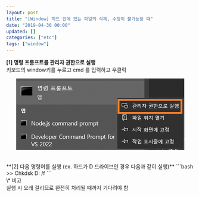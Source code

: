 ```yaml
---
layout: post
title: "[Window] 하드 안에 있는 파일의 삭제, 수정이 불가능할 때"
date: "2019-04-30 00:00"
updated: []
categories: ["etc"]
tags: ["window"]
---
```


**[1] 명령 프롬프트를 관리자 권한으로 실행**<br>
키보드의 window키를 누르고 cmd 를 입력하고 우클릭<br>
<p align="center"><img src="/assets/img/posts/cant-change-file-name.png" alt="cant-change-file-name"></p>
<br>
**[2] 다음 명령어를 실행 (ex. 하드가 D 드라이브인 경우 다음과 같이 실행)**
```bash
>> Chkdsk D: /f
```
<br>
\* 비고<br>
실행 시 오래 걸리므로 완전히 처리될 때까지 기다려야 함
